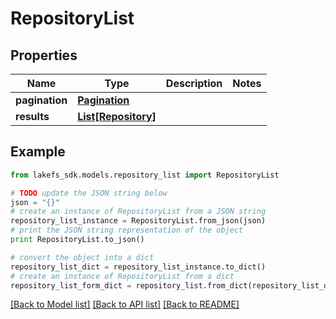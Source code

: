 # RepositoryList


## Properties
Name | Type | Description | Notes
------------ | ------------- | ------------- | -------------
**pagination** | [**Pagination**](Pagination.md) |  | 
**results** | [**List[Repository]**](Repository.md) |  | 

## Example

```python
from lakefs_sdk.models.repository_list import RepositoryList

# TODO update the JSON string below
json = "{}"
# create an instance of RepositoryList from a JSON string
repository_list_instance = RepositoryList.from_json(json)
# print the JSON string representation of the object
print RepositoryList.to_json()

# convert the object into a dict
repository_list_dict = repository_list_instance.to_dict()
# create an instance of RepositoryList from a dict
repository_list_form_dict = repository_list.from_dict(repository_list_dict)
```
[[Back to Model list]](../README.md#documentation-for-models) [[Back to API list]](../README.md#documentation-for-api-endpoints) [[Back to README]](../README.md)


